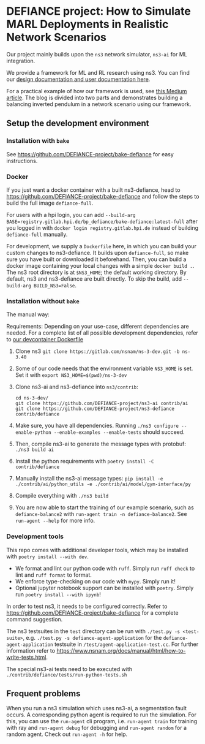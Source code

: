 # DEFIANCE project: How to Simulate MARL Deployments in Realistic Network Scenarios

Our project mainly builds upon the `ns3` network simulator, `ns3-ai` for ML integration.

We provide a framework for ML and RL research using ns3.
You can find our [design documentation and user documentation here](https://DEFIANCE-project.github.io).

For a practical example of how our framework is used, see [this Medium article](https://medium.com/@oliver.zimmermann/reinforcement-learning-in-ns3-part-1-698b9c30c0cd). The blog is divided into two parts and demonstrates building a balancing inverted pendulum in a network scenario using our framework.

## Setup the development environment

### Installation with `bake`

See <https://github.com/DEFIANCE-project/bake-defiance> for easy instructions.

### Docker

If you just want a docker container with a built ns3-defiance, head to <https://github.com/DEFIANCE-project/bake-defiance> and follow the steps to build the full image `defiance-full`.

For users with a hpi login, you can add `--build-arg BASE=registry.gitlab.hpi.de/bp_defiance/bake-defiance:latest-full`
after you logged in with `docker login registry.gitlab.hpi.de` instead of building `defiance-full` manually.

For development, we supply a `Dockerfile` here, in which you can build your custom changes to ns3-defiance. It builds upon `defiance-full`, so make sure you have built or downloaded it beforehand.
Then, you can build a docker image containing your local changes with a simple `docker build .`.
The ns3 root directory is at `$NS3_HOME`; the default working directory.
By default, ns3 and ns3-defiance are built directly. To skip the build, add `--build-arg BUILD_NS3=False`.

### Installation without `bake`

The manual way:

Requirements: Depending on your use-case, different dependencies are needed. For a complete list of all possible
development dependencies, refer
to [our devcontainer Dockerfile](https://github.com/DEFIANCE-project/bake-defiance/blob/main/.devcontainer/Dockerfile#L9)

1. Clone ns3 `git clone https://gitlab.com/nsnam/ns-3-dev.git -b ns-3.40`
2. Some of our code needs that the environment variable `NS3_HOME` is set. Set it with `export NS3_HOME=$(pwd)/ns-3-dev`
3. Clone ns3-ai and ns3-defiance into `ns3/contrib`:
    ```shell-c
   cd ns-3-dev/
   git clone https://github.com/DEFIANCE-project/ns3-ai contrib/ai
   git clone https://github.com/DEFIANCE-project/ns3-defiance contrib/defiance
    ```

4. Make sure, you have all dependencies. Running `./ns3 configure --enable-python --enable-examples --enable-tests`
   should succeed.
5. Then, compile ns3-ai to generate the message types with protobuf: `./ns3 build ai`
6. Install the python requirements with `poetry install -C contrib/defiance`
7. Manually install the ns3-ai message
   types: `pip install -e ./contrib/ai/python_utils -e ./contrib/ai/model/gym-interface/py`
8. Compile everything with `./ns3 build`
9. You are now able to start the training of our example scenario, such as `defiance-balance2`
   with `run-agent train -n defiance-balance2`. See `run-agent --help` for more info.

### Development tools

This repo comes with additional developer tools, which may be installed with `poetry install --with dev`.

- We format and lint our python code with `ruff`. Simply run `ruff check` to lint and `ruff format` to format.
- We enforce type-checking on our code with `mypy`. Simply run it!
- Optional jupyter notebook support can be installed with `poetry`. Simply run `poetry install --with ipynb`!

In order to test ns3, it needs to be configured correctly. Refer to <https://github.com/DEFIANCE-project/bake-defiance>
for a complete command suggestion.

The ns3 testsuites in the `test` directory can be run with `./test.py -s <test-suite>`,
e.g. `./test.py -s defiance-agent-application` for the `defiance-agent-application` testsuite
in `/test/agent-application-test.cc`. For
further information refer to <https://www.nsnam.org/docs/manual/html/how-to-write-tests.html>.

The special ns3-ai tests need to be executed with `./contrib/defiance/tests/run-python-tests.sh`

## Frequent problems

When you run a ns3 simulation which uses ns3-ai, a segmentation fault occurs. A corresponding python agent is required
to run the simulation. For this, you can use the `run-agent` cli program, i.e. `run-agent train` for training with ray
and `run-agent debug` for debugging and `run-agent random` for a random agent. Check out `run-agent -h` for help.
